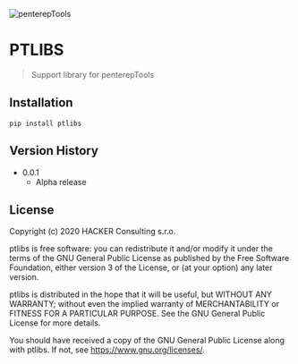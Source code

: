 ![penterepTools](logo.png)


# PTLIBS
> Support library for penterepTools


## Installation
```
pip install ptlibs
```

## Version History

* 0.0.1
    * Alpha release

## License

Copyright (c) 2020 HACKER Consulting s.r.o.

ptlibs is free software: you can redistribute it and/or modify
it under the terms of the GNU General Public License as published by
the Free Software Foundation, either version 3 of the License, or
(at your option) any later version.

ptlibs is distributed in the hope that it will be useful,
but WITHOUT ANY WARRANTY; without even the implied warranty of
MERCHANTABILITY or FITNESS FOR A PARTICULAR PURPOSE.  See the
GNU General Public License for more details.

You should have received a copy of the GNU General Public License
along with ptlibs.  If not, see <https://www.gnu.org/licenses/>.